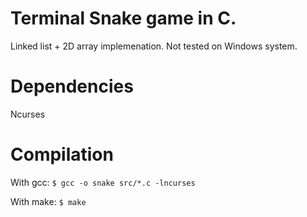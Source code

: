 # Terminal Snake game in C. 

Linked list + 2D array implemenation. Not tested on Windows system.

# Dependencies

Ncurses

# Compilation

With gcc:
`$ gcc -o snake src/*.c -lncurses`

With make:
`$ make`

